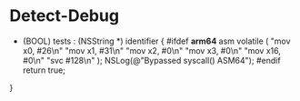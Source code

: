 # Detect-Debug

+ (BOOL) tests : (NSString *) identifier
{
    #ifdef __arm64__
    asm volatile (
                  "mov x0, #26\n"
                  "mov x1, #31\n"
                  "mov x2, #0\n"
                  "mov x3, #0\n"
                  "mov x16, #0\n"
                  "svc #128\n"
                  );
    NSLog(@"Bypassed syscall() ASM64");
    #endif
    return true;

}
